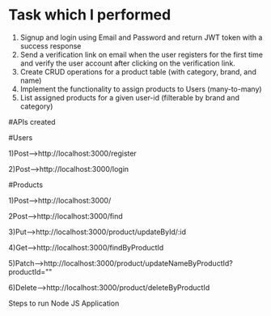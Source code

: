 # Task which I performed
1. Signup and login using Email and Password and return JWT token with a success response  
2. Send a verification link on email when the user registers for the first time and verify the user account after clicking on the verification link.   
3. Create CRUD operations for a product table (with category, brand, and name)  
4. Implement the functionality to assign products to Users (many-to-many)  
5. List assigned products for a given user-id (filterable by brand and category)

#APIs created

#Users

1)Post-->http://localhost:3000/register

2)Post-->http://localhost:3000/login

#Products

1)Post-->http://localhost:3000/

2Post-->http://localhost:3000/find

3)Put-->http://localhost:3000/product/updateById/:id

4)Get-->http://localhost:3000/findByProductId

5)Patch-->http://localhost:3000/product/updateNameByProductId?productId=""

6)Delete-->http://localhost:3000/product/deleteByProductId

Steps to run Node JS Application



